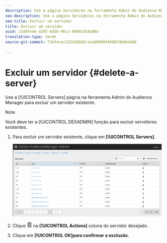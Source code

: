 ```yaml
---
description: Use a página Servidores na ferramenta Admin do Audience Manager para excluir um servidor existente.
seo-description: Use a página Servidores na ferramenta Admin do Audience Manager para excluir um servidor existente.
seo-title: Excluir um servidor
title: Excluir um servidor
uuid: 21d8feeb-a205-43bb-9bc1-9048c918a80a
translation-type: tm+mt
source-git-commit: 71bf4cec222428686c1eab0998f66887db06da68

---
```



# Excluir um servidor {#delete-a-server}

Use a [!UICONTROL Servers] página na ferramenta Admin do Audience Manager para excluir um servidor existente.

<!-- t_delete_server.xml -->

>[!NOTE]
>
>Você deve ter a [!UICONTROL DEXADMIN] função para excluir servidores existentes.

1. Para excluir um servidor existente, clique em **[!UICONTROL Servers]**.

   ![Resultado da etapa](assets/servers.png)

1. Clique ![](assets/icon_delete.png) na **[!UICONTROL Actions]** coluna do servidor desejado.
1. Clique em **[!UICONTROL OK]para confirmar a exclusão.**
